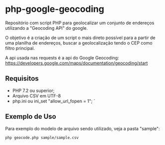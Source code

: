 # php-google-geocoding
Repositório com script PHP para geolocalizar um conjunto de endereços utilizando a "Geocoding API" do google.

O objetivo é a criação de um script o mais direto possível para a partir de uma planilha de endereços, buscar a geolocalização tendo o CEP como filtro principal.

A api usada nas requests é a api do Google Geocoding: https://developers.google.com/maps/documentation/geocoding/start

## Requisitos

* PHP 7.2 ou superior;
* Arquivo CSV em UTF-8
* php.ini ou ini_set "allow_url_fopen = 1";
´
## Exemplo de Uso

Para exemplo do modelo de arquivo sendo utilizado, veja a pasta "sample":

```shell script
php geocode.php sample/sample.csv
``` 
